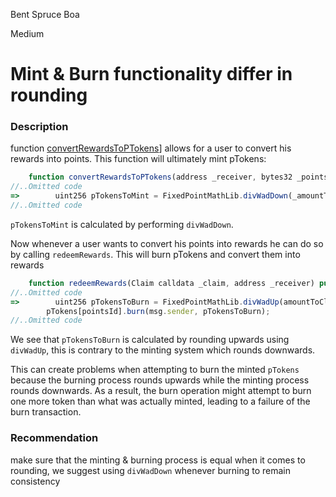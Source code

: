 Bent Spruce Boa

Medium

# Mint & Burn functionality differ in rounding

### Description
function [convertRewardsToPTokens](https://github.com/sherlock-audit/2024-07-sense-points-marketplace/blob/main/point-tokenization-vault/contracts/PointTokenVault.sol#L229-L253)] allows for a user to convert his rewards into points. This function will ultimately mint pTokens:

```javascript
    function convertRewardsToPTokens(address _receiver, bytes32 _pointsId, uint256 _amountToConvert) public {
//..Omitted code
=>        uint256 pTokensToMint = FixedPointMathLib.divWadDown(_amountToConvert, rewardsPerPToken); // Round down for mint.
//..Omitted code
```

`pTokensToMint` is calculated by performing `divWadDown`.

Now whenever a user wants to convert his points into rewards he can do so by calling `redeemRewards`. This will burn pTokens and convert them into rewards

```javascript
    function redeemRewards(Claim calldata _claim, address _receiver) public {
//..Omitted code
=>        uint256 pTokensToBurn = FixedPointMathLib.divWadUp(amountToClaim, rewardsPerPToken);
        pTokens[pointsId].burn(msg.sender, pTokensToBurn);
//..Omitted code
```

We see that `pTokensToBurn` is calculated by rounding upwards using `divWadUp`, this is contrary to the minting system which rounds downwards. 

This can create problems when attempting to burn the minted `pTokens` because the burning process rounds upwards while the minting process rounds downwards. As a result, the burn operation might attempt to burn one more token than what was actually minted, leading to a failure of the burn transaction.


### Recommendation
make sure that the minting & burning process is equal when it comes to rounding, we suggest using `divWadDown` whenever burning to remain consistency 